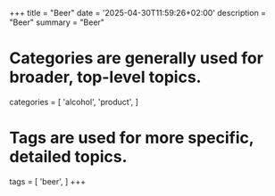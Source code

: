 +++
title = "Beer"
date = '2025-04-30T11:59:26+02:00'
description = "Beer"
summary = "Beer"
# Categories are generally used for broader, top-level topics.
categories = [
 'alcohol',
 'product',
]
# Tags are used for more specific, detailed topics.
tags = [
 'beer',
]
+++
